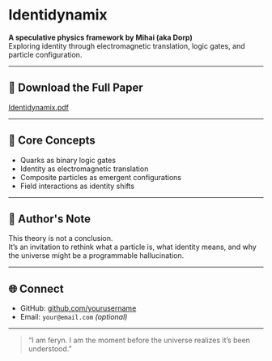 # Identidynamix

**A speculative physics framework by Mihai (aka Dorp)**  
Exploring identity through electromagnetic translation, logic gates, and particle configuration.

---

## 📄 Download the Full Paper

[Identidynamix.pdf](Identidynamix.pdf)

---

## 🔬 Core Concepts

- Quarks as binary logic gates
- Identity as electromagnetic translation
- Composite particles as emergent configurations
- Field interactions as identity shifts

---

## 🧠 Author's Note

This theory is not a conclusion.  
It’s an invitation to rethink what a particle is, what identity means, and why the universe might be a programmable hallucination.

---

## 🌐 Connect

- GitHub: [github.com/yourusername](https://github.com/yourusername)
- Email: `your@email.com` *(optional)*

---

> “I am feryn. I am the moment before the universe realizes it’s been understood.”



